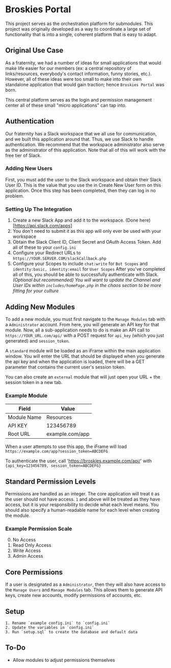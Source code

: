 # Broskies Portal

This project serves as the orchestration platform for submodules. This project was originally developed as a way to coordinate a large set of functionality that is into a single, coherent platform that is easy to adapt.

## Original Use Case
As a fraternity, we had a number of ideas for small applications that would make life easier for our members (ex: a central repository of links/resources, everybody's contact information, funny stories, etc.). However, all of these ideas were too small to make into their own standalone application that would gain traction; hence `Broskies Portal` was born.

This central platform serves as the login and permission management center all of these small "micro applications" can tap into.

## Authentication
Our fraternity has a Slack workspace that we all use for communication, and we built this application around that. Thus, we use Slack to handle authentication. We recommend that the workspace administrator also serve as the administrator of this application. Note that all of this will work with the free tier of Slack.

### Adding New Users
First, you must add the user to the Slack workspace and obtain their Slack User ID. This is the value that you use the in Create New User form on this application. Once this step has been completed, then they can log in no problem.

### Setting Up The Integration
  1. Create a new Slack App and add it to the workspace. (Done here)[https://api.slack.com/apps]
  2. You don't need to submit it as this app will only ever be used with your workspace
  3. Obtain the Slack Client ID, Client Secret and OAuth Access Token. Add all of these to your `config.ini`
  4. Configure your Redirect URLs to `https://YOUR.SERVER.COM/slackCallback.php`
  5. Configure your Scopes to include `chat:write` for `Bot Scopes` and `identity:basic, identity:email` for `User Scopes`
After you've completed all of this, you should be able to successfully authenticate with Slack.
_(Optional but recommended) You will want to update the Channel and User IDs within `includes/homePage.php` in the chaos section to be more fitting for your culture_

## Adding New Modules
To add a new module, you must first navigate to the `Manage Modules` tab with a `Administrator` account. From here, you will generate an API key for that module. Now, all a sub-application needs to do is make an API call to `https://YOUR_URL.com/api/` with a POST request for `api_key` (which you just generated) and `session_token`.

A `standard` module will be loaded as an iFrame within the main application window. You will enter the URL that should be displayed when you generate the api key and when the application is loaded, there will be a GET parameter that contains the current user's session token.

You can also create an `external` module that will just open your URL + the session token in a new tab.

### Example Module
| Field | Value|
|---|---|
| Module Name | Resources  |
| API KEY | 123456789 |
| Root URL | example.com/app |

When a user attempts to use this app, the iFrame will load `https://example.com/app?session_token=ABCDEFG`

To authenticate the user, call 'https://broskies.example.com/api/' with `{api_key=123456789, session_token=ABCDEFG}`

## Standard Permission Levels
Permissions are handled as an integer. The core application will treat `0` as the user should not have access. `1` and above will be treated as they have access, but it is your responsibility to decide what each level means. You should also specify a human-readable name for each level when creating the module.

### Example Permission Scale
  0. No Access
  1. Read Only Access
  2. Write Access
  3. Admin Access

## Core Permissions
If a user is designated as a `Administrator`, then they will also have access to the `Manage Users` and `Manage Modules` tab. This allows them to generate API keys, create new accounts, modify permissions of accounts, etc.

## Setup
    1. Rename `example config.ini` to `config.ini`
    2. Update the variables in `config.ini`
    3. Run `setup.sql` to create the database and default data

## To-Do
  - Allow modules to adjust permissions themselves
